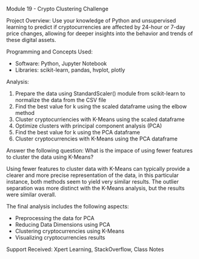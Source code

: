 Module 19 - Crypto Clustering Challenge

Project Overview:
Use your knowledge of Python and unsupervised learning to predict if cryptocurrencies are affected by 24-hour or 7-day price changes, allowing for deeper insights into the behavior and trends of these digital assets.

Programming and Concepts Used:

* Software: Python, Jupyter Notebook
* Libraries: scikit-learn, pandas, hvplot, plotly

Analysis:

1) Prepare the data using StandardScaler() module from scikit-learn to normalize the data from the CSV file
2) Find the best value for k using the scaled dataframe using the elbow method
3) Cluster cryptocurriencies with K-Means using the scaled dataframe
4) Optimize clusters with principal component analysis (PCA)
5) Find the best value for k using the PCA dataframe
6) Cluster cryptocurrencies with K-Means using the PCA dataframe

Answer the following question:
What is the impace of using fewer features to cluster the data using K-Means?

Using fewer features to cluster data with K-Means can typically provide a clearer and more precise representation of the data, in this particular instance, both methods seem to yield very similar results. The outlier separation was more distinct with the K-Means analysis, but the results were similar overall.

The final analysis includes the following aspects:

* Preprocessing the data for PCA
* Reducing Data Dimensions using PCA
* Clustering cryptocurrencies using K-Means
* Visualizing cryptocurrencies results

Support Received: Xpert Learning, StackOverflow, Class Notes

